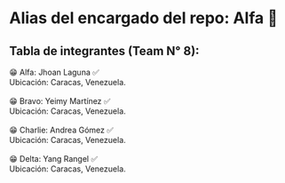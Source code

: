 # Alias del encargado del repo: Alfa 🚀

## Tabla de integrantes (Team N° 8):

😁 Alfa: Jhoan Laguna ✅
<br>
Ubicación: Caracas, Venezuela.
<br><br>
😁 Bravo: Yeimy Martínez ✅
<br>
Ubicación: Caracas, Venezuela.
<br><br>
😁 Charlie: Andrea Gómez ✅
<br>
Ubicación: Caracas, Venezuela.
<br><br>
😁 Delta: Yang Rangel ✅
<br>
Ubicación: Caracas, Venezuela.
<br>

